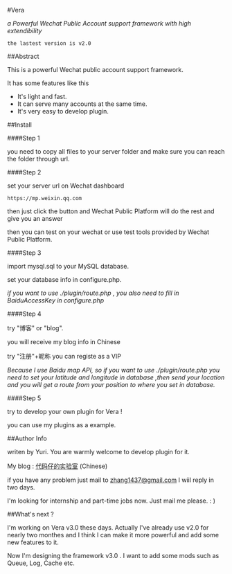 #Vera 

_a Powerful Wechat Public Account support framework with high extendibility_

    the lastest version is v2.0


##Abstract

This is a powerful Wechat public account support framework.

It has some features like this

+ It's light and fast.
+ It can serve many accounts at the same time.
+ It's very easy to develop plugin.


##Install

####Step 1

you need to copy all files to your server folder and make sure you can reach the folder through url.

####Step 2

set your server url on Wechat dashboard

    https://mp.weixin.qq.com

then just click the button and Wechat Public Platform will do the rest and give you an answer

then you can test on your wechat or use test tools provided by Wechat Public Platform.

####Step 3

import mysql.sql to your MySQL database.

set your database info in configure.php.

_if you want to use ./plugin/route.php , you also need to fill in BaiduAccessKey in configure.php_

####Step 4

try "博客" or "blog".

you will receive my blog info in Chinese

try "注册"+昵称 you can registe as a VIP

_Because I use Baidu map API, so if you want to use ./plugin/route.php you need to set your latitude and longitude in database ,then send your location and you will get a route from your position to where you set in database._

####Step 5

try to develop your own plugin for Vera !

you can use my plugins as a example.


##Author Info

writen by Yuri. You are warmly welcome to develop plugin for it.

My blog : [代码仔的实验室](http://www.yurilab.com/blog/1) (Chinese)

if you have any problem just mail to <zhang1437@gmail.com> I wiil reply in two days.

I'm looking for internship and part-time jobs now. Just mail me please. : )


##What's next ?

I'm working on Vera v3.0 these days. Actually I've already use v2.0 for nearly two monthes and I think I can make it more powerful and add some new features to it.

Now I'm designing the framework v3.0 . I want to add some mods such as Queue, Log, Cache etc. 